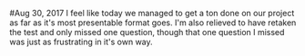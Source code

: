 #Aug 30, 2017
I feel like today we managed to get a ton done on our project as far as it's most presentable format goes. I'm also relieved to have retaken the test and only missed one question, though that one question I missed was just as frustrating in it's own way. 
